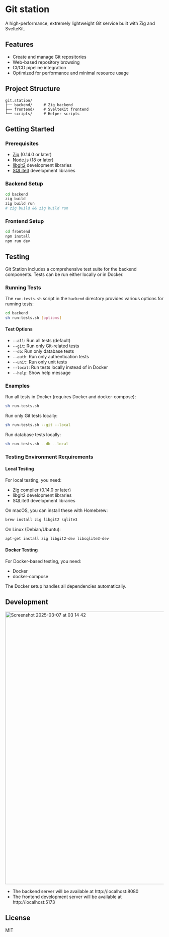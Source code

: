 # Git station

A high-performance, extremely lightweight Git service built with Zig and SvelteKit.

## Features

- Create and manage Git repositories
- Web-based repository browsing
- CI/CD pipeline integration
- Optimized for performance and minimal resource usage

## Project Structure

```
git.station/
├── backend/     # Zig backend
├── frontend/    # SvelteKit frontend
└── scripts/     # Helper scripts
```

## Getting Started

### Prerequisites

- [Zig](https://ziglang.org/) (0.14.0 or later)
- [Node.js](https://nodejs.org/) (18 or later)
- [libgit2](https://libgit2.org/) development libraries
- [SQLite3](https://www.sqlite.org/) development libraries

### Backend Setup

```bash
cd backend
zig build
zig build run
# zig build && zig build run
```

### Frontend Setup

```bash
cd frontend
npm install
npm run dev
```

## Testing

Git Station includes a comprehensive test suite for the backend components. Tests can be run either locally or in Docker.

### Running Tests

The `run-tests.sh` script in the `backend` directory provides various options for running tests:

```bash
cd backend
sh run-tests.sh [options]
```

#### Test Options

- `--all`: Run all tests (default)
- `--git`: Run only Git-related tests
- `--db`: Run only database tests
- `--auth`: Run only authentication tests
- `--unit`: Run only unit tests
- `--local`: Run tests locally instead of in Docker
- `--help`: Show help message

### Examples

Run all tests in Docker (requires Docker and docker-compose):
```bash
sh run-tests.sh
```

Run only Git tests locally:
```bash
sh run-tests.sh --git --local
```

Run database tests locally:
```bash
sh run-tests.sh --db --local
```

### Testing Environment Requirements

#### Local Testing
For local testing, you need:
- Zig compiler (0.14.0 or later)
- libgit2 development libraries
- SQLite3 development libraries

On macOS, you can install these with Homebrew:
```bash
brew install zig libgit2 sqlite3
```

On Linux (Debian/Ubuntu):
```bash
apt-get install zig libgit2-dev libsqlite3-dev
```

#### Docker Testing
For Docker-based testing, you need:
- Docker
- docker-compose

The Docker setup handles all dependencies automatically.

## Development

<img width="863" alt="Screenshot 2025-03-07 at 03 14 42" src="https://github.com/user-attachments/assets/6ec8e2a7-0aa7-4b1c-aec1-71148c60a33e" />

- The backend server will be available at http://localhost:8080
- The frontend development server will be available at http://localhost:5173

## License

MIT

